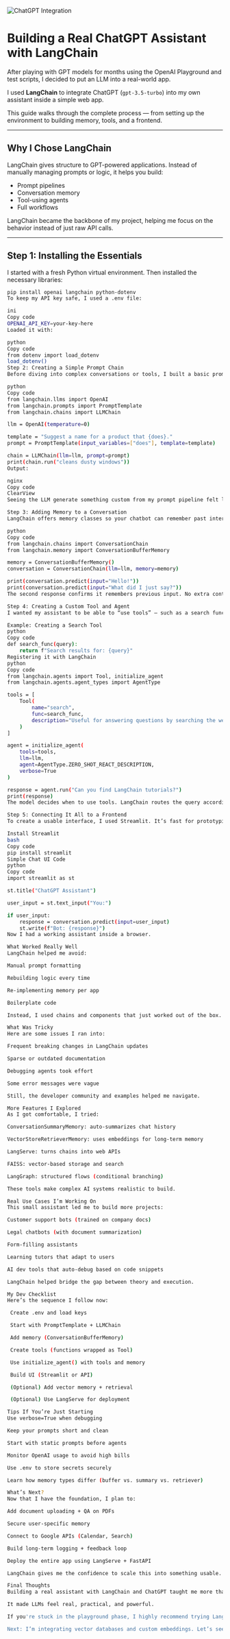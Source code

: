 ![ChatGPT Integration](https://media.licdn.com/dms/image/v2/D4D12AQGJQ--eqeRgjA/article-cover_image-shrink_600_2000/article-cover_image-shrink_600_2000/0/1686412328065?e=2147483647&v=beta&t=vh6w5xbVxNV5Fy4K7-rHC4c_yMg69IKPUOXST1sIFLU)

# Building a Real ChatGPT Assistant with LangChain

After playing with GPT models for months using the OpenAI Playground and test scripts, I decided to put an LLM into a real-world app.

I used **LangChain** to integrate ChatGPT (`gpt-3.5-turbo`) into my own assistant inside a simple web app.

This guide walks through the complete process — from setting up the environment to building memory, tools, and a frontend.

---

## Why I Chose LangChain

LangChain gives structure to GPT-powered applications. Instead of manually managing prompts or logic, it helps you build:

- Prompt pipelines  
- Conversation memory  
- Tool-using agents  
- Full workflows  

LangChain became the backbone of my project, helping me focus on the behavior instead of just raw API calls.

---

## Step 1: Installing the Essentials

I started with a fresh Python virtual environment. Then installed the necessary libraries:

```bash
pip install openai langchain python-dotenv
To keep my API key safe, I used a .env file:

ini
Copy code
OPENAI_API_KEY=your-key-here
Loaded it with:

python
Copy code
from dotenv import load_dotenv
load_dotenv()
Step 2: Creating a Simple Prompt Chain
Before diving into complex conversations or tools, I built a basic prompt chain using PromptTemplate and LLMChain.

python
Copy code
from langchain.llms import OpenAI
from langchain.prompts import PromptTemplate
from langchain.chains import LLMChain

llm = OpenAI(temperature=0)

template = "Suggest a name for a product that {does}."
prompt = PromptTemplate(input_variables=["does"], template=template)

chain = LLMChain(llm=llm, prompt=prompt)
print(chain.run("cleans dusty windows"))
Output:

nginx
Copy code
ClearView
Seeing the LLM generate something custom from my prompt pipeline felt like magic.

Step 3: Adding Memory to a Conversation
LangChain offers memory classes so your chatbot can remember past interactions.

python
Copy code
from langchain.chains import ConversationChain
from langchain.memory import ConversationBufferMemory

memory = ConversationBufferMemory()
conversation = ConversationChain(llm=llm, memory=memory)

print(conversation.predict(input="Hello!"))
print(conversation.predict(input="What did I just say?"))
The second response confirms it remembers previous input. No extra context needed from me.

Step 4: Creating a Custom Tool and Agent
I wanted my assistant to be able to “use tools” — such as a search function.

Example: Creating a Search Tool
python
Copy code
def search_func(query):
    return f"Search results for: {query}"
Registering it with LangChain
python
Copy code
from langchain.agents import Tool, initialize_agent
from langchain.agents.agent_types import AgentType

tools = [
    Tool(
        name="search",
        func=search_func,
        description="Useful for answering questions by searching the web."
    )
]

agent = initialize_agent(
    tools=tools,
    llm=llm,
    agent=AgentType.ZERO_SHOT_REACT_DESCRIPTION,
    verbose=True
)

response = agent.run("Can you find LangChain tutorials?")
print(response)
The model decides when to use tools. LangChain routes the query accordingly.

Step 5: Connecting It All to a Frontend
To create a usable interface, I used Streamlit. It’s fast for prototyping.

Install Streamlit
bash
Copy code
pip install streamlit
Simple Chat UI Code
python
Copy code
import streamlit as st

st.title("ChatGPT Assistant")

user_input = st.text_input("You:")

if user_input:
    response = conversation.predict(input=user_input)
    st.write(f"Bot: {response}")
Now I had a working assistant inside a browser.

What Worked Really Well
LangChain helped me avoid:

Manual prompt formatting

Rebuilding logic every time

Re-implementing memory per app

Boilerplate code

Instead, I used chains and components that just worked out of the box.

What Was Tricky
Here are some issues I ran into:

Frequent breaking changes in LangChain updates

Sparse or outdated documentation

Debugging agents took effort

Some error messages were vague

Still, the developer community and examples helped me navigate.

More Features I Explored
As I got comfortable, I tried:

ConversationSummaryMemory: auto-summarizes chat history

VectorStoreRetrieverMemory: uses embeddings for long-term memory

LangServe: turns chains into web APIs

FAISS: vector-based storage and search

LangGraph: structured flows (conditional branching)

These tools make complex AI systems realistic to build.

Real Use Cases I’m Working On
This small assistant led me to build more projects:

Customer support bots (trained on company docs)

Legal chatbots (with document summarization)

Form-filling assistants

Learning tutors that adapt to users

AI dev tools that auto-debug based on code snippets

LangChain helped bridge the gap between theory and execution.

My Dev Checklist
Here’s the sequence I follow now:

 Create .env and load keys

 Start with PromptTemplate + LLMChain

 Add memory (ConversationBufferMemory)

 Create tools (functions wrapped as Tool)

 Use initialize_agent() with tools and memory

 Build UI (Streamlit or API)

 (Optional) Add vector memory + retrieval

 (Optional) Use LangServe for deployment

Tips If You’re Just Starting
Use verbose=True when debugging

Keep your prompts short and clean

Start with static prompts before agents

Monitor OpenAI usage to avoid high bills

Use .env to store secrets securely

Learn how memory types differ (buffer vs. summary vs. retriever)

What’s Next?
Now that I have the foundation, I plan to:

Add document uploading + QA on PDFs

Secure user-specific memory

Connect to Google APIs (Calendar, Search)

Build long-term logging + feedback loop

Deploy the entire app using LangServe + FastAPI

LangChain gives me the confidence to scale this into something usable.

Final Thoughts
Building a real assistant with LangChain and ChatGPT taught me more than any tutorial ever did.

It made LLMs feel real, practical, and powerful.

If you're stuck in the playground phase, I highly recommend trying LangChain. It’s one of the best ways to turn your GPT experiments into full products.

Next: I’m integrating vector databases and custom embeddings. Let’s see where it goes.
